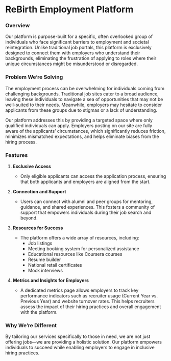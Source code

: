 

# ReBirth Employment Platform

### Overview
Our platform is purpose-built for a specific, often overlooked group of individuals who face significant barriers to employment and societal reintegration. Unlike traditional job portals, this platform is exclusively designed to connect them with employers who understand their backgrounds, eliminating the frustration of applying to roles where their unique circumstances might be misunderstood or disregarded.

### Problem We’re Solving
The employment process can be overwhelming for individuals coming from challenging backgrounds. Traditional job sites cater to a broad audience, leaving these individuals to navigate a sea of opportunities that may not be well-suited to their needs. Meanwhile, employers may hesitate to consider applicants from these groups due to stigmas or a lack of understanding.

Our platform addresses this by providing a targeted space where only qualified individuals can apply. Employers posting on our site are fully aware of the applicants’ circumstances, which significantly reduces friction, minimizes mismatched expectations, and helps eliminate biases from the hiring process.

### Features

1. **Exclusive Access**  
   - Only eligible applicants can access the application process, ensuring that both applicants and employers are aligned from the start.

2. **Connection and Support**  
   - Users can connect with alumni and peer groups for mentoring, guidance, and shared experiences. This fosters a community of support that empowers individuals during their job search and beyond.

3. **Resources for Success**  
   - The platform offers a wide array of resources, including:
     - Job listings
     - Meeting booking system for personalized assistance
     - Educational resources like Coursera courses
     - Resume builder
     - National retail certificates
     - Mock interviews
     
4. **Metrics and Insights for Employers**  
   - A dedicated metrics page allows employers to track key performance indicators such as recruiter usage (Current Year vs. Previous Year) and website turnover rates. This helps recruiters assess the impact of their hiring practices and overall engagement with the platform.

### Why We’re Different
By tailoring our services specifically to those in need, we are not just offering jobs—we are providing a holistic solution. Our platform empowers individuals to succeed while enabling employers to engage in inclusive hiring practices.

